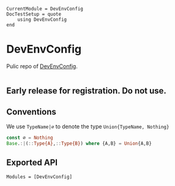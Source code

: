 ```@meta
CurrentModule = DevEnvConfig
DocTestSetup = quote
    using DevEnvConfig
end
```

# DevEnvConfig

Pulic repo of [DevEnvConfig](https://github.com/ylvain/DevEnvConfig.jl).

```@index
```

## Early release for registration. Do not use.

## Conventions

We use `TypeName|∅` to denote the type `Union{TypeName, Nothing}`
```julia
const ∅ = Nothing
Base.:|(::Type{A},::Type{B}) where {A,B} = Union{A,B}
```

## Exported API

```@autodocs
Modules = [DevEnvConfig]
```
